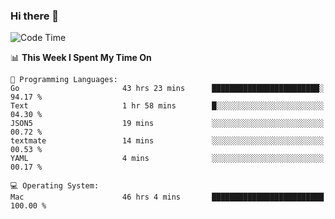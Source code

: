 ### Hi there 👋

<!--
**CrazyCollin/crazycollin** is a ✨ _special_ ✨ repository because its `README.md` (this file) appears on your GitHub profile.

Here are some ideas to get you started:

- 🔭 I’m currently working on ...
- 🌱 I’m currently learning ...
- 👯 I’m looking to collaborate on ...
- 🤔 I’m looking for help with ...
- 💬 Ask me about ...
- 📫 How to reach me: ...
- 😄 Pronouns: ...
- ⚡ Fun fact: ...
-->

<!--START_SECTION:waka-->
![Code Time](http://img.shields.io/badge/Code%20Time-5%2C505%20hrs%2056%20mins-blue)

📊 **This Week I Spent My Time On** 

```text
💬 Programming Languages: 
Go                       43 hrs 23 mins      ████████████████████████░   94.17 % 
Text                     1 hr 58 mins        █░░░░░░░░░░░░░░░░░░░░░░░░   04.30 % 
JSON5                    19 mins             ░░░░░░░░░░░░░░░░░░░░░░░░░   00.72 % 
textmate                 14 mins             ░░░░░░░░░░░░░░░░░░░░░░░░░   00.53 % 
YAML                     4 mins              ░░░░░░░░░░░░░░░░░░░░░░░░░   00.17 % 

💻 Operating System: 
Mac                      46 hrs 4 mins       █████████████████████████   100.00 % 
```


<!--END_SECTION:waka-->
